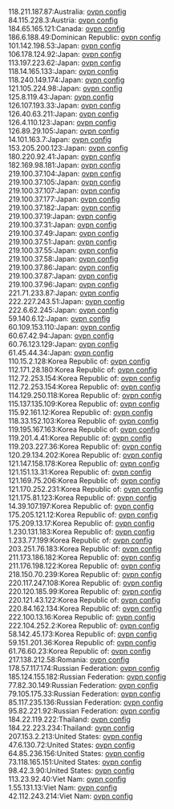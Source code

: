 118.211.187.87:Australia: [ovpn config](vpn/118_211_187_87.ovpn)  
84.115.228.3:Austria: [ovpn config](vpn/84_115_228_3.ovpn)  
184.65.165.121:Canada: [ovpn config](vpn/184_65_165_121.ovpn)  
186.6.188.49:Dominican Republic: [ovpn config](vpn/186_6_188_49.ovpn)  
101.142.198.53:Japan: [ovpn config](vpn/101_142_198_53.ovpn)  
106.178.124.92:Japan: [ovpn config](vpn/106_178_124_92.ovpn)  
113.197.223.62:Japan: [ovpn config](vpn/113_197_223_62.ovpn)  
118.14.165.133:Japan: [ovpn config](vpn/118_14_165_133.ovpn)  
118.240.149.174:Japan: [ovpn config](vpn/118_240_149_174.ovpn)  
121.105.224.98:Japan: [ovpn config](vpn/121_105_224_98.ovpn)  
125.8.119.43:Japan: [ovpn config](vpn/125_8_119_43.ovpn)  
126.107.193.33:Japan: [ovpn config](vpn/126_107_193_33.ovpn)  
126.40.63.211:Japan: [ovpn config](vpn/126_40_63_211.ovpn)  
126.4.110.123:Japan: [ovpn config](vpn/126_4_110_123.ovpn)  
126.89.29.105:Japan: [ovpn config](vpn/126_89_29_105.ovpn)  
14.101.163.7:Japan: [ovpn config](vpn/14_101_163_7.ovpn)  
153.205.200.123:Japan: [ovpn config](vpn/153_205_200_123.ovpn)  
180.220.92.41:Japan: [ovpn config](vpn/180_220_92_41.ovpn)  
182.169.98.181:Japan: [ovpn config](vpn/182_169_98_181.ovpn)  
219.100.37.104:Japan: [ovpn config](vpn/219_100_37_104.ovpn)  
219.100.37.105:Japan: [ovpn config](vpn/219_100_37_105.ovpn)  
219.100.37.107:Japan: [ovpn config](vpn/219_100_37_107.ovpn)  
219.100.37.177:Japan: [ovpn config](vpn/219_100_37_177.ovpn)  
219.100.37.182:Japan: [ovpn config](vpn/219_100_37_182.ovpn)  
219.100.37.19:Japan: [ovpn config](vpn/219_100_37_19.ovpn)  
219.100.37.31:Japan: [ovpn config](vpn/219_100_37_31.ovpn)  
219.100.37.49:Japan: [ovpn config](vpn/219_100_37_49.ovpn)  
219.100.37.51:Japan: [ovpn config](vpn/219_100_37_51.ovpn)  
219.100.37.55:Japan: [ovpn config](vpn/219_100_37_55.ovpn)  
219.100.37.58:Japan: [ovpn config](vpn/219_100_37_58.ovpn)  
219.100.37.86:Japan: [ovpn config](vpn/219_100_37_86.ovpn)  
219.100.37.87:Japan: [ovpn config](vpn/219_100_37_87.ovpn)  
219.100.37.96:Japan: [ovpn config](vpn/219_100_37_96.ovpn)  
221.71.233.87:Japan: [ovpn config](vpn/221_71_233_87.ovpn)  
222.227.243.51:Japan: [ovpn config](vpn/222_227_243_51.ovpn)  
222.6.62.245:Japan: [ovpn config](vpn/222_6_62_245.ovpn)  
59.140.6.12:Japan: [ovpn config](vpn/59_140_6_12.ovpn)  
60.109.153.110:Japan: [ovpn config](vpn/60_109_153_110.ovpn)  
60.67.42.94:Japan: [ovpn config](vpn/60_67_42_94.ovpn)  
60.76.123.129:Japan: [ovpn config](vpn/60_76_123_129.ovpn)  
61.45.44.34:Japan: [ovpn config](vpn/61_45_44_34.ovpn)  
110.15.2.128:Korea Republic of: [ovpn config](vpn/110_15_2_128.ovpn)  
112.171.28.180:Korea Republic of: [ovpn config](vpn/112_171_28_180.ovpn)  
112.72.253.154:Korea Republic of: [ovpn config](vpn/112_72_253_154.ovpn)  
112.72.253.154:Korea Republic of: [ovpn config](vpn/112_72_253_154.ovpn)  
114.129.250.118:Korea Republic of: [ovpn config](vpn/114_129_250_118.ovpn)  
115.137.135.109:Korea Republic of: [ovpn config](vpn/115_137_135_109.ovpn)  
115.92.161.12:Korea Republic of: [ovpn config](vpn/115_92_161_12.ovpn)  
118.33.152.103:Korea Republic of: [ovpn config](vpn/118_33_152_103.ovpn)  
119.195.167.163:Korea Republic of: [ovpn config](vpn/119_195_167_163.ovpn)  
119.201.4.41:Korea Republic of: [ovpn config](vpn/119_201_4_41.ovpn)  
119.203.227.36:Korea Republic of: [ovpn config](vpn/119_203_227_36.ovpn)  
120.29.134.202:Korea Republic of: [ovpn config](vpn/120_29_134_202.ovpn)  
121.147.158.178:Korea Republic of: [ovpn config](vpn/121_147_158_178.ovpn)  
121.151.13.31:Korea Republic of: [ovpn config](vpn/121_151_13_31.ovpn)  
121.169.75.206:Korea Republic of: [ovpn config](vpn/121_169_75_206.ovpn)  
121.170.252.231:Korea Republic of: [ovpn config](vpn/121_170_252_231.ovpn)  
121.175.81.123:Korea Republic of: [ovpn config](vpn/121_175_81_123.ovpn)  
14.39.107.197:Korea Republic of: [ovpn config](vpn/14_39_107_197.ovpn)  
175.205.121.12:Korea Republic of: [ovpn config](vpn/175_205_121_12.ovpn)  
175.209.13.17:Korea Republic of: [ovpn config](vpn/175_209_13_17.ovpn)  
1.230.131.183:Korea Republic of: [ovpn config](vpn/1_230_131_183.ovpn)  
1.233.77.199:Korea Republic of: [ovpn config](vpn/1_233_77_199.ovpn)  
203.251.76.183:Korea Republic of: [ovpn config](vpn/203_251_76_183.ovpn)  
211.173.186.182:Korea Republic of: [ovpn config](vpn/211_173_186_182.ovpn)  
211.176.198.122:Korea Republic of: [ovpn config](vpn/211_176_198_122.ovpn)  
218.150.70.239:Korea Republic of: [ovpn config](vpn/218_150_70_239.ovpn)  
220.117.247.108:Korea Republic of: [ovpn config](vpn/220_117_247_108.ovpn)  
220.120.185.99:Korea Republic of: [ovpn config](vpn/220_120_185_99.ovpn)  
220.121.43.122:Korea Republic of: [ovpn config](vpn/220_121_43_122.ovpn)  
220.84.162.134:Korea Republic of: [ovpn config](vpn/220_84_162_134.ovpn)  
222.100.13.16:Korea Republic of: [ovpn config](vpn/222_100_13_16.ovpn)  
222.104.252.2:Korea Republic of: [ovpn config](vpn/222_104_252_2.ovpn)  
58.142.45.173:Korea Republic of: [ovpn config](vpn/58_142_45_173.ovpn)  
59.151.201.36:Korea Republic of: [ovpn config](vpn/59_151_201_36.ovpn)  
61.76.60.23:Korea Republic of: [ovpn config](vpn/61_76_60_23.ovpn)  
217.138.212.58:Romania: [ovpn config](vpn/217_138_212_58.ovpn)  
178.57.117.174:Russian Federation: [ovpn config](vpn/178_57_117_174.ovpn)  
185.124.155.182:Russian Federation: [ovpn config](vpn/185_124_155_182.ovpn)  
77.82.30.149:Russian Federation: [ovpn config](vpn/77_82_30_149.ovpn)  
79.105.175.33:Russian Federation: [ovpn config](vpn/79_105_175_33.ovpn)  
85.117.235.136:Russian Federation: [ovpn config](vpn/85_117_235_136.ovpn)  
95.82.221.92:Russian Federation: [ovpn config](vpn/95_82_221_92.ovpn)  
184.22.119.222:Thailand: [ovpn config](vpn/184_22_119_222.ovpn)  
184.22.223.234:Thailand: [ovpn config](vpn/184_22_223_234.ovpn)  
207.153.2.213:United States: [ovpn config](vpn/207_153_2_213.ovpn)  
47.6.130.72:United States: [ovpn config](vpn/47_6_130_72.ovpn)  
64.85.236.156:United States: [ovpn config](vpn/64_85_236_156.ovpn)  
73.118.165.151:United States: [ovpn config](vpn/73_118_165_151.ovpn)  
98.42.3.90:United States: [ovpn config](vpn/98_42_3_90.ovpn)  
113.23.92.40:Viet Nam: [ovpn config](vpn/113_23_92_40.ovpn)  
1.55.131.13:Viet Nam: [ovpn config](vpn/1_55_131_13.ovpn)  
42.112.243.214:Viet Nam: [ovpn config](vpn/42_112_243_214.ovpn)  
